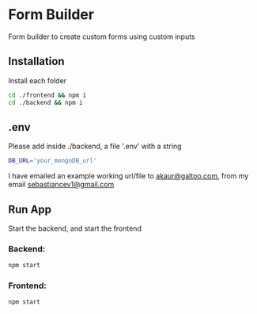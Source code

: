# Form Builder
Form builder to create custom forms using custom inputs

## Installation
Install each folder
```bash
cd ./frontend && npm i
cd ./backend && npm i
```
## .env
Please add inside ./backend, a file '.env' with a string
```bash
DB_URL='your_mongoDB_url'
```
I have emailed an example working url/file to akaur@galtoo.com, from my email sebastiancev1@gmail.com
## Run App
Start the backend, and start the frontend
### Backend:
```bash
npm start
```
### Frontend:
```bash
npm start
```